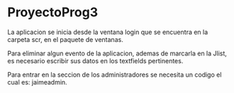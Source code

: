 # ProyectoProg3
La aplicacion se inicia desde la ventana login que se encuentra en la carpeta scr, en el paquete de ventanas.


Para eliminar algun evento de la aplicacion, ademas de marcarla en la Jlist, es necesario escribir sus datos en los textfields pertinentes.


Para entrar en la seccion de los administradores se necesita un codigo el cual es: jaimeadmin.



